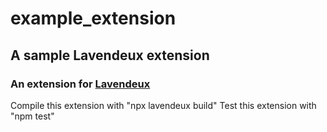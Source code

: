 # example_extension
## A sample Lavendeux extension

### An extension for [Lavendeux](https://rscarson.github.io/lavendeux/)

Compile this extension with "npx lavendeux build"
Test this extension with "npm test"